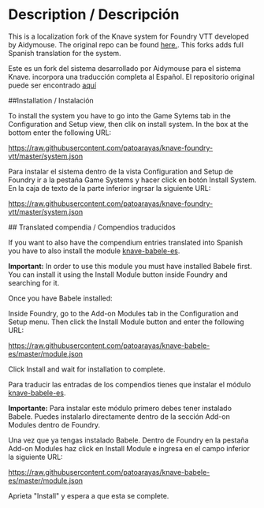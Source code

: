 # Description / Descripción
This is a localization fork of the Knave system for Foundry VTT developed by Aidymouse. The original repo can be found [here.](https://gitlab.com/Aidymouse/knave-foundryvtt). This forks adds full Spanish translation for the system. 

Este es un fork del sistema desarrollado por Aidymouse para el sistema Knave. incorpora una traducción completa al Español. El repositorio original puede ser encontrado [aquí](https://gitlab.com/Aidymouse/knave-foundryvtt)

##Installation / Instalación

To install the system you have to go into the Game Sytems tab in the Configuration and Setup view, then clik on install system. In the box at the bottom enter the following URL:

https://raw.githubusercontent.com/patoarayas/knave-foundry-vtt/master/system.json

Para instalar el sistema dentro de la vista Configuration and Setup de Foundry ir a la pestaña Game Systems y hacer click en botón Install System. En la caja de texto de la parte inferior ingrsar la siguiente URL:

https://raw.githubusercontent.com/patoarayas/knave-foundry-vtt/master/system.json

## Translated compendia / Compendios traducidos

If you want to also have the compendium entries translated into Spanish you have to also install the  module [knave-babele-es](https://github.com/patoarayas/knave-babele-es). 

**Important:** In order to use this module you must have installed Babele first. You can install it using the Install Module button inside Foundry and searching for it.

Once you have Babele installed:

Inside Foundry, go to the Add-on Modules tab in the Configuration and Setup menu. Then click the Install Module button and enter the following URL:

https://raw.githubusercontent.com/patoarayas/knave-babele-es/master/module.json

Click Install and wait for installation to complete.

Para traducir las entradas de los compendios tienes que instalar el módulo [knave-babele-es](https://github.com/patoarayas/knave-babele-es). 

**Importante:** Para instalar este módulo primero debes tener instalado Babele. Puedes instalarlo directamente dentro de la sección Add-on Modules dentro de Foundry.

Una vez que ya tengas instalado Babele. Dentro de Foundry en la pestaña Add-on Modules haz click en Install Module e ingresa en el campo inferior la siguiente URL:

https://raw.githubusercontent.com/patoarayas/knave-babele-es/master/module.json

Aprieta "Install" y espera a que esta se complete.

